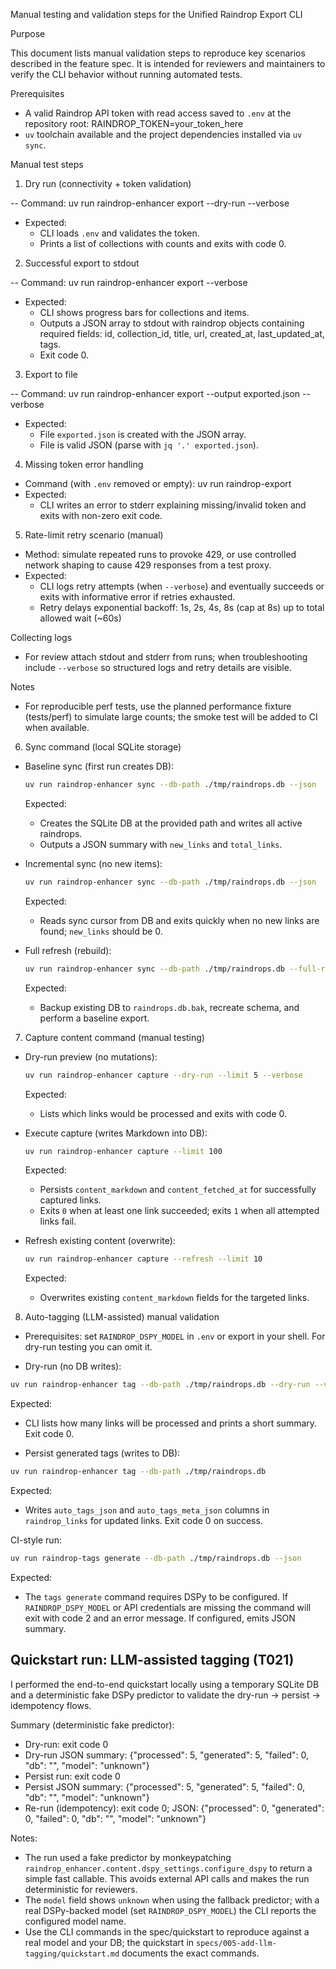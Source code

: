 Manual testing and validation steps for the Unified Raindrop Export CLI

Purpose

This document lists manual validation steps to reproduce key scenarios described in the feature spec. It is intended for reviewers and maintainers to verify the CLI behavior without running automated tests.

Prerequisites

- A valid Raindrop API token with read access saved to `.env` at the repository root:
  RAINDROP_TOKEN=your_token_here
- `uv` toolchain available and the project dependencies installed via `uv sync`.

Manual test steps

1. Dry run (connectivity + token validation)

-- Command:
  uv run raindrop-enhancer export --dry-run --verbose
- Expected:
  - CLI loads `.env` and validates the token.
  - Prints a list of collections with counts and exits with code 0.

2. Successful export to stdout

-- Command:
  uv run raindrop-enhancer export --verbose
- Expected:
  - CLI shows progress bars for collections and items.
  - Outputs a JSON array to stdout with raindrop objects containing required fields: id, collection_id, title, url, created_at, last_updated_at, tags.
  - Exit code 0.

3. Export to file

-- Command:
  uv run raindrop-enhancer export --output exported.json --verbose
- Expected:
  - File `exported.json` is created with the JSON array.
  - File is valid JSON (parse with `jq '.' exported.json`).

4. Missing token error handling

- Command (with `.env` removed or empty):
  uv run raindrop-export
- Expected:
  - CLI writes an error to stderr explaining missing/invalid token and exits with non-zero exit code.

5. Rate-limit retry scenario (manual)

- Method: simulate repeated runs to provoke 429, or use controlled network shaping to cause 429 responses from a test proxy.
- Expected:
  - CLI logs retry attempts (when `--verbose`) and eventually succeeds or exits with informative error if retries exhausted.
  - Retry delays exponential backoff: 1s, 2s, 4s, 8s (cap at 8s) up to total allowed wait (~60s)

Collecting logs

- For review attach stdout and stderr from runs; when troubleshooting include `--verbose` so structured logs and retry details are visible.

Notes

- For reproducible perf tests, use the planned performance fixture (tests/perf) to simulate large counts; the smoke test will be added to CI when available.

6. Sync command (local SQLite storage)

- Baseline sync (first run creates DB):

  ```bash
  uv run raindrop-enhancer sync --db-path ./tmp/raindrops.db --json
  ```

  Expected:
  - Creates the SQLite DB at the provided path and writes all active raindrops.
  - Outputs a JSON summary with `new_links` and `total_links`.

- Incremental sync (no new items):

  ```bash
  uv run raindrop-enhancer sync --db-path ./tmp/raindrops.db --json
  ```

  Expected:
  - Reads sync cursor from DB and exits quickly when no new links are found; `new_links` should be 0.

- Full refresh (rebuild):

  ```bash
  uv run raindrop-enhancer sync --db-path ./tmp/raindrops.db --full-refresh --json
  ```

  Expected:
  - Backup existing DB to `raindrops.db.bak`, recreate schema, and perform a baseline export.

7. Capture content command (manual testing)

- Dry-run preview (no mutations):

  ```bash
  uv run raindrop-enhancer capture --dry-run --limit 5 --verbose
  ```

  Expected:
  - Lists which links would be processed and exits with code 0.

- Execute capture (writes Markdown into DB):

  ```bash
  uv run raindrop-enhancer capture --limit 100
  ```

  Expected:
  - Persists `content_markdown` and `content_fetched_at` for successfully captured links.
  - Exits `0` when at least one link succeeded; exits `1` when all attempted links fail.

- Refresh existing content (overwrite):

  ```bash
  uv run raindrop-enhancer capture --refresh --limit 10
  ```

  Expected:
  - Overwrites existing `content_markdown` fields for the targeted links.

8. Auto-tagging (LLM-assisted) manual validation

- Prerequisites: set `RAINDROP_DSPY_MODEL` in `.env` or export in your shell. For dry-run testing you can omit it.

- Dry-run (no DB writes):

```bash
uv run raindrop-enhancer tag --db-path ./tmp/raindrops.db --dry-run --verbose
```

Expected:
- CLI lists how many links will be processed and prints a short summary. Exit code 0.

- Persist generated tags (writes to DB):

```bash
uv run raindrop-enhancer tag --db-path ./tmp/raindrops.db
```

Expected:
- Writes `auto_tags_json` and `auto_tags_meta_json` columns in `raindrop_links` for updated links. Exit code 0 on success.

CI-style run:

```bash
uv run raindrop-tags generate --db-path ./tmp/raindrops.db --json
```

Expected:
- The `tags generate` command requires DSPy to be configured. If `RAINDROP_DSPY_MODEL` or API credentials are missing the command will exit with code 2 and an error message. If configured, emits JSON summary.

## Quickstart run: LLM-assisted tagging (T021)

I performed the end-to-end quickstart locally using a temporary SQLite DB and a deterministic fake DSPy predictor to validate the dry-run -> persist -> idempotency flows.

Summary (deterministic fake predictor):

- Dry-run: exit code 0
- Dry-run JSON summary: {"processed": 5, "generated": 5, "failed": 0, "db": "<tmp db>", "model": "unknown"}
- Persist run: exit code 0
- Persist JSON summary: {"processed": 5, "generated": 5, "failed": 0, "db": "<tmp db>", "model": "unknown"}
- Re-run (idempotency): exit code 0; JSON: {"processed": 0, "generated": 0, "failed": 0, "db": "<tmp db>", "model": "unknown"}

Notes:

- The run used a fake predictor by monkeypatching `raindrop_enhancer.content.dspy_settings.configure_dspy` to return a simple fast callable. This avoids external API calls and makes the run deterministic for reviewers.
- The `model` field shows `unknown` when using the fallback predictor; with a real DSPy-backed model (set `RAINDROP_DSPY_MODEL`) the CLI reports the configured model name.
- Use the CLI commands in the spec/quickstart to reproduce against a real model and your DB; the quickstart in `specs/005-add-llm-tagging/quickstart.md` documents the exact commands.
